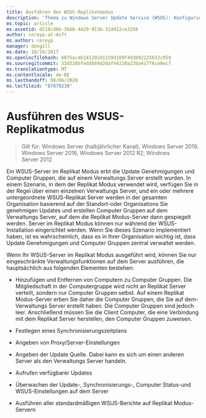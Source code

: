 ```yaml
---
title: Ausführen des WSUS-Replikatmodus
description: 'Thema zu Windows Server Update Service (WSUS): Konfigurieren des Replikat Modus'
ms.topic: article
ms.assetid: d218cd6b-3b6b-4429-913b-31d412ce3356
author: coreyp-at-msft
ms.author: coreyp
manager: dongill
ms.date: 10/16/2017
ms.openlocfilehash: 6075ac4b141292d1159d109f4d3b92225632c959
ms.sourcegitcommit: 53d526bfeddb89d28af44210a23ba417f6ce0ecf
ms.translationtype: MT
ms.contentlocale: de-DE
ms.lasthandoff: 08/06/2020
ms.locfileid: "87879238"
---
```

# <a name="running-wsus-replica-mode"></a>Ausführen des WSUS-Replikatmodus

>Gilt für: Windows Server (halbjährlicher Kanal), Windows Server 2019, Windows Server 2016, Windows Server 2012 R2, Windows Server 2012

Ein WSUS-Server im Replikat Modus erbt die Update Genehmigungen und Computer Gruppen, die auf einem Verwaltungs Server erstellt wurden. In einem Szenario, in dem der Replikat Modus verwendet wird, verfügen Sie in der Regel über einen einzelnen Verwaltungs Server, und ein oder mehrere untergeordnete WSUS-Replikat Server werden in der gesamten Organisation basierend auf der Standort-oder Organisations Sie genehmigen Updates und erstellen Computer Gruppen auf dem Verwaltungs Server, auf dem die Replikat Modus-Server dann gespiegelt werden. Server im Replikat Modus können nur während der WSUS-Installation eingerichtet werden. Wenn Sie dieses Szenario implementiert haben, ist es wahrscheinlich, dass es in Ihrer Organisation wichtig ist, dass Update Genehmigungen und Computer Gruppen zentral verwaltet werden.

Wenn Ihr WSUS-Server im Replikat Modus ausgeführt wird, können Sie nur eingeschränkte Verwaltungsfunktionen auf dem Server ausführen, die hauptsächlich aus folgenden Elementen bestehen:

-   Hinzufügen und Entfernen von Computern zu Computer Gruppen. Die Mitgliedschaft in der Computergruppe wird nicht an Replikat Server verteilt, sondern nur Computer Gruppen selbst. Auf einem Replikat Modus-Server erben Sie daher die Computer Gruppen, die Sie auf dem-Verwaltungs Server erstellt haben. Die Computer Gruppen sind jedoch leer. Anschließend müssen Sie die Client Computer, die eine Verbindung mit dem Replikat Server herstellen, den Computer Gruppen zuweisen.

-   Festlegen eines Synchronisierungszeitplans

-   Angeben von Proxy/Server-Einstellungen

-   Angeben der Update Quelle. Dabei kann es sich um einen anderen Server als den Verwaltungs Server handeln.

-   Aufrufen verfügbarer Updates

-   Überwachen der Update-, Synchronisierungs-, Computer Status-und WSUS-Einstellungen auf dem Server

-   Ausführen aller standardmäßigen WSUS-Berichte auf Replikat Modus-Servern



